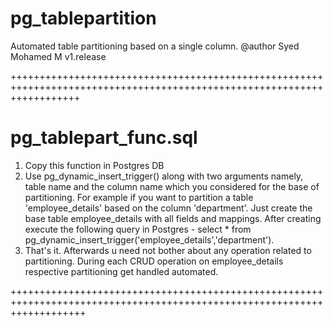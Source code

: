 pg_tablepartition
=================

Automated table partitioning based on a single column.
@author Syed Mohamed M
v1.release

++++++++++++++++++++++++++++++++++++++++++++++++++++++++++++++++++++++++++++++++++++++++++++++++++++++++++++++++++++++++

pg_tablepart_func.sql 
=====================

1. Copy this function in Postgres DB
2. Use pg_dynamic_insert_trigger() along with two arguments namely, table name and the column name which you considered for the base of partitioning. For example if you want to partition a table 'employee_details' based on the column 'department'. Just create the base table employee_details with all fields and mappings. After creating execute the following query in Postgres - select * from pg_dynamic_insert_trigger('employee_details','department').
3. That's it. Afterwards u need not bother about any operation related to partitioning. During each CRUD operation on employee_details respective partitioning get handled automated.


+++++++++++++++++++++++++++++++++++++++++++++++++++++++++++++++++++++++++++++++++++++++++++++++++++++++++++++++++++++++++
